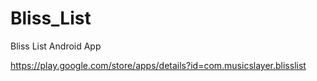 # Bliss_List
Bliss List Android App

https://play.google.com/store/apps/details?id=com.musicslayer.blisslist

